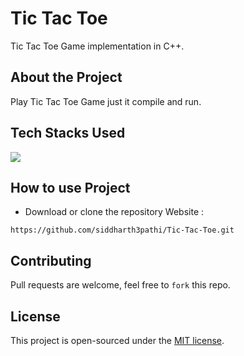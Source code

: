 # Tic Tac Toe
Tic Tac Toe Game implementation in C++. 

## About the Project
Play Tic Tac Toe Game just it compile and run.

## Tech Stacks Used
<a target="_blank" href="https://www.w3schools.com/cpp/default.asp"><img src="https://img.shields.io/badge/C%2B%2B-00599C?style=for-the-badge&logo=c%2B%2B&logoColor=white"></img></a>

## How to use Project
- Download or clone the repository Website : 
```
https://github.com/siddharth3pathi/Tic-Tac-Toe.git
```

## Contributing
Pull requests are welcome, feel free to ```fork``` this repo.

## License
This project is open-sourced under the [MIT license]().
